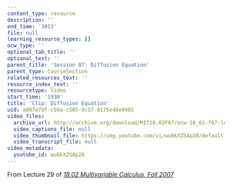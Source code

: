 ```yaml
---
content_type: resource
description: ''
end_time: '3013'
file: null
learning_resource_types: []
ocw_type: ''
optional_tab_title: ''
optional_text: ''
parent_title: 'Session 87: Diffusion Equation'
parent_type: CourseSection
related_resources_text: ''
resource_index_text: ''
resourcetype: Video
start_time: '1930'
title: 'Clip: Diffusion Equation'
uid: ad0fe7df-c59a-c505-9c57-0175e48e0402
video_files:
  archive_url: http://archive.org/download/MIT18.02F07/ocw-18_02-f07-lec29_300k.mp4
  video_captions_file: null
  video_thumbnail_file: https://img.youtube.com/vi/wu8kXZSAp20/default.jpg
  video_transcript_file: null
video_metadata:
  youtube_id: wu8kXZSAp20
---
```


From Lecture 29 of [_18.02 Multivariable Calculus, Fall 2007_](/courses/18-02-multivariable-calculus-fall-2007/video_galleries/video-lectures)



